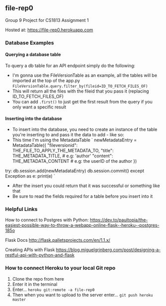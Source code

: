 ## file-rep0
Group 9 Project for CS1813 Assignment 1

Hosted at: https://file-rep0.herokuapp.com

### Database Examples
#### Querying a database table
To query a db table for an API endpoint simply do the following:
- I'm gonna use the FileVersionTable as an example, all the tables will be imported at the top of the app.py
`
FileVersionTable.query.filter_by(fileid=ID_TO_FETCH_FILES_OF)
`
- This will return all the files with the fileid that you pass it (replacing ID_TO_FETCH_FILES_OF)
- You can add `.first()` to just get the first result from the query if you only want a specific result

#### Inserting into the database
- To insert into the database, you need to create an instance of the table you're inserting to and pass it the data to add - like so:
- This time I'm using the MetadataTable
`
newMetadataEntry = MetadataTable({
  "fileversionid": THE_FILE_TO_APPLY_THE_METADATA_TO,
  "title": THE_METADATA_TITLE,          # e.g: 'author'
  "content": THE_METADATA_CONTENT       # e.g: the userID of the author
})

try:
  db.session.add(newMetadataEntry)
  db.session.commit()
except Exception as e:
  print(e)
`
- After the insert you could return that it was successful or something like that
- Be sure to read the fields required for a table before you insert into it



### Helpful Links
How to connect to Postgres with Python:
https://dev.to/paultopia/the-easiest-possible-way-to-throw-a-webapp-online-flask--heroku--postgres-185o

Flask Docs
http://flask.palletsprojects.com/en/1.1.x/

Creating APIs with Flask
https://blog.miguelgrinberg.com/post/designing-a-restful-api-with-python-and-flask


### How to connect Heroku to your local Git repo
1. Clone the repo from here
2. Enter it in the terminal
3. Enter... `heroku git:remote -a file-rep0`
4. Then when you want to upload to the server enter... `git push heroku master`
